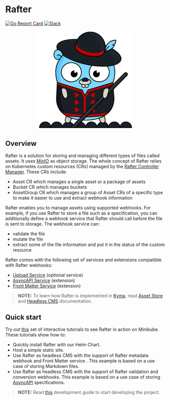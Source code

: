 # Rafter

[![Go Report Card](https://goreportcard.com/badge/github.com/kyma-project/rafter)](https://goreportcard.com/report/github.com/kyma-project/rafter)
[![Slack](https://img.shields.io/badge/slack-%23rafter%20channel-yellow)](http://slack.kyma-project.io)

<p align="center">
  <img src="rafter.png" alt="rafter" width="300" />
</p>

## Overview

Rafter is a solution for storing and managing different types of files called assets. It uses [MinIO](https://min.io/) as object storage. The whole concept of Rafter relies on Kubernetes custom resources (CRs) managed by the [Rafter Controller Manager](./cmd/manager/README.md). These CRs include:

- Asset CR which manages a single asset or a package of assets
- Bucket CR which manages buckets
- AssetGroup CR which manages a group of Asset CRs of a specific type to make it easier to use and extract webhook information

Rafter enables you to manage assets using supported webhooks. For example, if you use Rafter to store a file such as a specification, you can additionally define a webhook service that Rafter should call before the file is sent to storage. The webhook service can:

- validate the file
- mutate the file
- extract some of the file information and put it in the status of the custom resource

Rafter comes with the following set of services and extensions compatible with Rafter webhooks:

- [Upload Service](./cmd/uploader/README.md) (optional service)
- [AsyncAPI Service](./cmd/extension/asyncapi/README.md) (extension)
- [Front Matter Service](./cmd/extension/frontmatter/README.md) (extension)

>**NOTE:** To learn how Rafter is implemented in [Kyma](https://kyma-project.io), read [Asset Store](https://kyma-project.io/docs/components/asset-store/) and [Headless CMS](https://kyma-project.io/docs/components/headless-cms/) documentation.

## Quick start

Try out [this](https://katacoda.com/rafter/scenarios/rafter) set of interactive tutorials to see Rafter in action on Minikube. These tutorials show how to:
- Quickly install Rafter with our Helm Chart.
- Host a simple static site.
- Use Rafter as headless CMS with the support of Rafter metadata webhook and Front Matter service . This example is based on a use case of storing Markdown files.
- Use Rafter as headless CMS with the support of Rafter validation and conversion webhooks. This example is based on a use case of storing [AsyncAPI](https://asyncapi.org/) specifications.

>**NOTE:** Read [this](./docs/development-guide.md) development guide to start developing the project.
